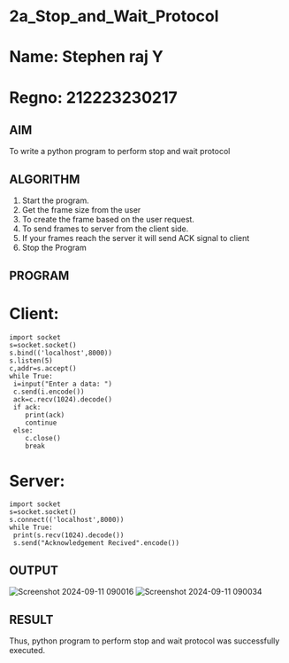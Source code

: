 # 2a_Stop_and_Wait_Protocol
# Name: Stephen raj Y
# Regno: 212223230217
## AIM 
To write a python program to perform stop and wait protocol
## ALGORITHM
1. Start the program.
2. Get the frame size from the user
3. To create the frame based on the user request.
4. To send frames to server from the client side.
5. If your frames reach the server it will send ACK signal to client
6. Stop the Program
## PROGRAM
  # Client:
```
import socket
s=socket.socket()
s.bind(('localhost',8000))
s.listen(5)
c,addr=s.accept()
while True:
 i=input("Enter a data: ")
 c.send(i.encode())
 ack=c.recv(1024).decode()
 if ack:
    print(ack)
    continue
 else:
    c.close()
    break
```
# Server:
```
import socket
s=socket.socket()
s.connect(('localhost',8000))
while True:
 print(s.recv(1024).decode())
 s.send("Acknowledgement Recived".encode())
```
## OUTPUT
![Screenshot 2024-09-11 090016](https://github.com/user-attachments/assets/aa4d995b-0317-4ee7-ae10-7b388e636f47)
![Screenshot 2024-09-11 090034](https://github.com/user-attachments/assets/99aa4a30-d8ee-41e4-b692-cb954af2f0b3)


## RESULT
Thus, python program to perform stop and wait protocol was successfully executed.
